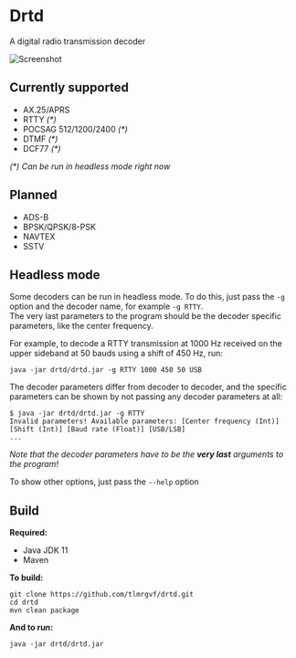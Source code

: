 # Drtd
A digital radio transmission decoder  
  
![Screenshot](https://raw.githubusercontent.com/tlmrgvf/drtd/master/rtty.gif)

## Currently supported
* AX.25/APRS
* RTTY _(*)_
* POCSAG 512/1200/2400 _(*)_ 
* DTMF _(*)_
* DCF77 _(*)_
  
_(*) Can be run in headless mode right now_
## Planned
* ADS-B
* BPSK/QPSK/8-PSK
* NAVTEX
* SSTV
  
## Headless mode
Some decoders can be run in headless mode. To do this, just pass the `-g` option and the decoder name, for example 
`-g RTTY`.  
The very last parameters to the program should be the decoder specific parameters, like the center frequency.  
  
For example, to decode a RTTY transmission at 1000 Hz received on the upper sideband at 50 bauds using a shift of
450 Hz, run:
````shell
java -jar drtd/drtd.jar -g RTTY 1000 450 50 USB
````  

The decoder parameters differ from decoder to decoder, and the specific parameters can be shown by not passing any
decoder parameters at all:  
````shell
$ java -jar drtd/drtd.jar -g RTTY
Invalid parameters! Available parameters: [Center frequency (Int)] [Shift (Int)] [Baud rate (Float)] [USB/LSB]
...
````  
_Note that the decoder parameters have to be the **very last** arguments to the program!_

To show other options, just pass the ``--help`` option

## Build
**Required:**
* Java JDK 11
* Maven

**To build:**  
````shell
git clone https://github.com/tlmrgvf/drtd.git
cd drtd
mvn clean package
````  
  
**And to run:**  
````shell
java -jar drtd/drtd.jar
````
